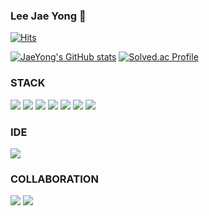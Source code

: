 ### Lee Jae Yong 👋

[![Hits](https://hits.seeyoufarm.com/api/count/incr/badge.svg?url=https%3A%2F%2Fgithub.com%2FJaeYong0107&count_bg=%23498DD9&title_bg=%23AEACAC&icon=&icon_color=%23E7E7E7&title=hits&edge_flat=false)](https://hits.seeyoufarm.com)

[![JaeYong's GitHub stats](https://github-readme-stats.vercel.app/api?username=JaeYong0107)](https://github.com/anuraghazra/github-readme-stats) [![Solved.ac Profile](http://mazassumnida.wtf/api/v2/generate_badge?boj=dwd07)](https://solved.ac/dwd07/)

### STACK
<img src="https://img.shields.io/badge/HTML5-%23E34F26?style=flat-square&logo=HTML5&logoColor=white"> <img src="https://img.shields.io/badge/CSS3-%231572B6?style=flat-square&logo=CSS3&logoColor=white"> <img src="https://img.shields.io/badge/JAVASCRIPT-%23F7DF1E?style=flat-square&logo=JAVASCRIPT&logoColor=white"> <img src="https://img.shields.io/badge/TYPESCRIPT-%233178C6?style=flat-square&logo=TYPESCRIPT&logoColor=white"> <img src="https://img.shields.io/badge/REACT-%2361DAFB?style=flat-square&logo=REACT&logoColor=white"> <img src="https://img.shields.io/badge/REDUX-%23764ABC?style=flat-square&logo=REDUX&logoColor=white"> <img src="https://img.shields.io/badge/NEXT.js-%23000000?style=flat-square&logo=NEXT.js&logoColor=white">
### IDE
<img src="https://img.shields.io/badge/VISUAL STUDIO CODE-%23007ACC?style=flat-square&logo=VISUAL STUDIO CODE&logoColor=white"></br>
### COLLABORATION
<img src="https://img.shields.io/badge/GIT-%23F05032?style=flat-square&logo=GIT&logoColor=white"> <img src="https://img.shields.io/badge/JIRA-%230052CC?style=flat-square&logo=JIRA&logoColor=white">

